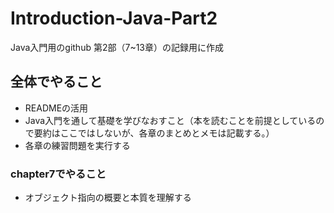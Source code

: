 # Introduction-Java-Part2
Java入門用のgithub
第2部（7~13章）の記録用に作成

## 全体でやること
- READMEの活用
- Java入門を通して基礎を学びなおすこと（本を読むことを前提としているので要約はここではしないが、各章のまとめとメモは記載する。）
- 各章の練習問題を実行する

### chapter7でやること
- オブジェクト指向の概要と本質を理解する

